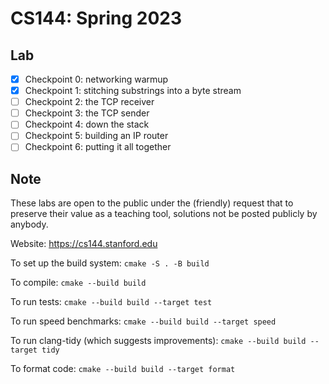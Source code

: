 # CS144: Spring 2023

## Lab

- [x] Checkpoint 0: networking warmup
- [x] Checkpoint 1: stitching substrings into a byte stream
- [ ] Checkpoint 2: the TCP receiver
- [ ] Checkpoint 3: the TCP sender
- [ ] Checkpoint 4: down the stack
- [ ] Checkpoint 5: building an IP router
- [ ] Checkpoint 6: putting it all together

## Note

These labs are open to the public under the (friendly) request that to
preserve their value as a teaching tool, solutions not be posted
publicly by anybody.

Website: https://cs144.stanford.edu

To set up the build system: `cmake -S . -B build`

To compile: `cmake --build build`

To run tests: `cmake --build build --target test`

To run speed benchmarks: `cmake --build build --target speed`

To run clang-tidy (which suggests improvements): `cmake --build build --target tidy`

To format code: `cmake --build build --target format`
